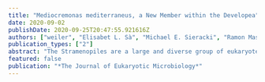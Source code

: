 ```yaml
---
title: "Mediocremonas mediterraneus, a New Member within the Developea"
date: 2020-09-02
publishDate: 2020-09-25T20:47:55.921616Z
authors: ["weiler", "Elisabet L. Sà", "Michael E. Sieracki", "Ramon Massana", "delcampo"]
publication_types: ["2"]
abstract: "The Stramenopiles are a large and diverse group of eukaryotes that possess various lifestyles required to thrive in a broad array of environments. The stramenopiles branch with the alveolates, rhizarians, and telonemids, forming the supergroup TSAR. Here, we present a new genus and species of aquatic nanoflagellated stramenopile: Mediocremonas mediterraneus, a free‐swimming heterotrophic predator. M. mediterraneus cell bodies measure between 2.0‐4.0 μm in length and 1.2‐3.7 μm in width, possessing two flagella and an oval body morphology. The growth and grazing rate of M. mediterraneus in batch cultures ranges from 0.68 to 1.83 d‐1 and 1.99 to 5.38 bacteria h‐1, respectively. M. mediterraneus was found to be 93.9% phylogenetically similar with Developayella elegans and 94.7% with Develorapax marinus, two members within the class Developea. The phylogenetic position of the Developea and the ability of M. mediterraneus to remain in culture makes it a good candidate for further genomic studies that could help us to better understand phagotropy in marine systems as well as the transition from heterotrophy to phototrophy within the stramenopiles."
featured: false
publication: "*The Journal of Eukaryotic Microbiology*"
---
```

